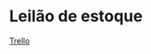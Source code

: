 # Leilão de estoque
[Trello](https://trello.com/invite/b/oYFKGeZ8/ATTI4938053632fa7ccf55b703b69fae810264FF2D38/auction-lot)
